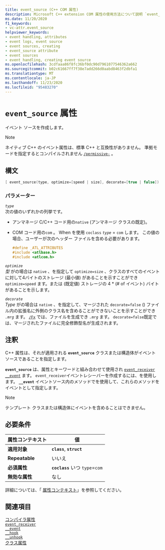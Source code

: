 ```yaml
---
title: event_source (C++ COM 属性)
description: Microsoft C++ extension COM 属性の使用方法について説明 `event_source` します。
ms.date: 11/20/2020
f1_keywords:
- vc-attr.event_source
helpviewer_keywords:
- event handling, attributes
- event logs, event source
- event sources, creating
- event_source attribute
- event sources
- event handling, creating event source
ms.openlocfilehash: 3cdfaaa86f8fc36bf0dc90d7961077546362a662
ms.sourcegitcommit: b02c61667ff7f38e7add266d0aabd8463f2dbfa1
ms.translationtype: MT
ms.contentlocale: ja-JP
ms.lasthandoff: 11/23/2020
ms.locfileid: "95483270"
---
```

# <a name="event_source-attribute"></a>`event_source` 属性

イベント ソースを作成します。

> [!NOTE]
> ネイティブ C++ のイベント属性は、標準 C++ と互換性がありません。 準拠モードを指定するとコンパイルされません [`/permissive-`](../../build/reference/permissive-standards-conformance.md) 。

## <a name="syntax"></a>構文

```cpp
[ event_source(type, optimize=[speed | size], decorate=[true | false]) ]
```

### <a name="parameters"></a>パラメーター

*`type`*\
次の値のいずれかの列挙です。

- アンマネージ C/C++ コード用の`native` (アンマネージ クラスの既定)。

- COM コード用の`com` 。 When を使用 `coclass` *`type`* = `com` します。 この値の場合、ユーザーが次のヘッダー ファイルを含める必要があります。

    ```cpp
    #define _ATL_ATTRIBUTES
    #include <atlbase.h>
    #include <atlcom.h>
    ```

*`optimize`*\
*型* がの場合は `native` 、を指定して `optimize=size` 、クラスのすべてのイベントに対して4バイトのストレージ (最小値) があることを示すことができ `optimize=speed` ます。または (既定値) ストレージの 4 * (# of イベント) バイトがあることを示します。

*`decorate`*\
*Type* がの場合は `native` 、を指定して、マージされた `decorate=false` () ファイル内の拡張名に外側のクラス名を含めることができないことを示すことができ *`.mrg`* ます。 [`/Fx`](../../build/reference/fx-merge-injected-code.md) では、ファイルを生成でき *`.mrg`* ます。 `decorate=false`既定では、マージされたファイルに完全修飾型名が生成されます。

## <a name="remarks"></a>注釈

C++ 属性は、それが適用される **`event_source`** クラスまたは構造体がイベントソースであることを指定します。

**`event_source`** は、属性とキーワードと組み合わせて使用され [`event_receiver`](event-receiver.md) [`__event`](../../cpp/event.md) ます。 `event_receiver`イベントレシーバーを作成するには、を使用します。 **`__event`** イベントソース内のメソッドでを使用して、これらのメソッドをイベントとして指定します。

> [!NOTE]
> テンプレート クラスまたは構造体にイベントを含めることはできません。

## <a name="requirements"></a>必要条件

| 属性コンテキスト | 値 |
|--|--|
| **適用対象** | **`class`**, **`struct`** |
| **Repeatable** | いいえ |
| **必須属性** | **`coclass`** いつ `type`=`com` |
| **無効な属性** | なし |

詳細については、「 [属性コンテキスト](cpp-attributes-com-net.md#contexts)」を参照してください。

## <a name="see-also"></a>関連項目

[コンパイラ属性](compiler-attributes.md)\
[`event_receiver`](event-receiver.md)\
[`__event`](../../cpp/event.md)\
[`__hook`](../../cpp/hook.md)\
[`__unhook`](../../cpp/unhook.md)\
[クラス属性](class-attributes.md)
